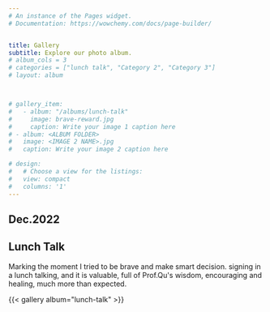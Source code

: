 ```yaml
---
# An instance of the Pages widget.
# Documentation: https://wowchemy.com/docs/page-builder/


title: Gallery
subtitle: Explore our photo album.
# album_cols = 3
# categories = ["lunch talk", "Category 2", "Category 3"]
# layout: album



# gallery_item:
#   - album: "/albums/lunch-talk"
#     image: brave-reward.jpg
#     caption: Write your image 1 caption here
# - album: <ALBUM FOLDER>
#   image: <IMAGE 2 NAME>.jpg
#   caption: Write your image 2 caption here

# design:
#   # Choose a view for the listings:
#   view: compact
#   columns: '1'
---
```

## Dec.2022
## Lunch Talk
Marking the moment I tried to be brave and make smart decision. signing in a lunch talking, and it is valuable, full of Prof.Qu's wisdom, encouraging and healing, much more than expected. 

{{< gallery album="lunch-talk" >}}